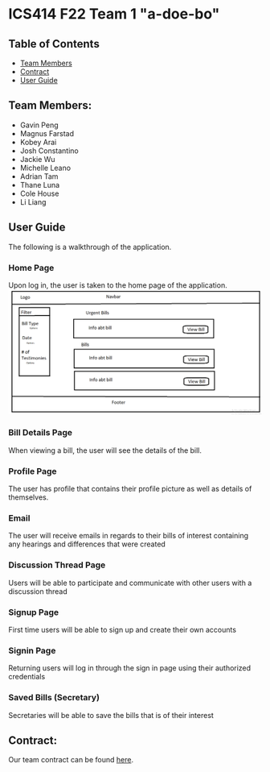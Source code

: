 # ICS414 F22 Team 1 "a-doe-bo"

## Table of Contents

* [Team Members](#team-members)
* [Contract](#contract)
* [User Guide](#user-guide)

## Team Members:

<ul>
  <li>
      Gavin Peng
  </li>
    <li>
      Magnus Farstad
  </li>
    <li>
      Kobey Arai
  </li>
    <li>
      Josh Constantino
  </li>
    <li>
      Jackie Wu
  </li>
    <li>
      Michelle Leano
  </li>
    <li>
      Adrian Tam
  </li>
    <li>
      Thane Luna
  </li>
      <li>
      Cole House
  </li>
    <li>
      Li Liang
  </li>
</ul>

## User Guide
The following is a walkthrough of the application.

### Home Page
Upon log in, the user is taken to the home page of the application.
![](doc/homepage_mock.png)

### Bill Details Page
When viewing a bill, the user will see the details of the bill.

### Profile Page
The user has profile that contains their profile picture as well as details of themselves.

### Email
The user will receive emails in regards to their bills of interest containing any hearings and differences that were created

### Discussion Thread Page
Users will be able to participate and communicate with other users with a discussion thread

### Signup Page
First time users will be able to sign up and create their own accounts

### Signin Page
Returning users will log in through the sign in page using their authorized credentials

### Saved Bills (Secretary)
Secretaries will be able to save the bills that is of their interest


## Contract:
Our team contract can be found [here](https://docs.google.com/document/d/1WZUedogeZwPC_EHtHiSMUr5U7Lusnx3uHm7uGawnPG8/edit?usp=sharing).
